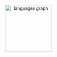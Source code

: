 <div align="center">
  <img src="https://github-readme-stats.vercel.app/api/top-langs?username=Tarall0&locale=en&hide_title=false&layout=compact&card_width=320&langs_count=6&theme=dracula&hide_border=true&order=2" height="152" alt="languages graph"  />
</div>

###
